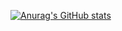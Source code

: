 [![Anurag's GitHub stats](https://github-readme-stats.vercel.app/api?username=Monkeysama&show_icons=true&theme=synthwave)](https://github.com/Monkeysama/github-readme-stats)
